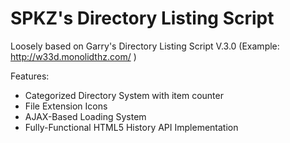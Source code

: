 SPKZ's Directory Listing Script
=======================

Loosely based on Garry's Directory Listing Script V.3.0 (Example: http://w33d.monolidthz.com/ )

Features:

* Categorized Directory System with item counter
* File Extension Icons
* AJAX-Based Loading System
* Fully-Functional HTML5 History API Implementation
